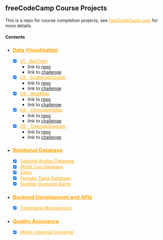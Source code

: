 ## freeCodeCamp Course Projects
This is a repo for course completion projects, see <a href="https://www.freecodecamp.org/" style="color: orange;">freeCodeCamp.com</a> for more details.



#### Contents

  - ### <a href="https://www.freecodecamp.org/learn/data-visualization/" style="color: orange;">Data Visualization</a> 
    - [x] <a target="_blank" href="https://codepen.io/pakkerman/pen/vYbPBqw" style="color: orange;">01 - BarChart</a>
      -  link to [repo](https://github.com/Pakkerman/FFC-BarChart/tree/2dddcb9583403141c42d4471f46dfc03bc9b8ce2)
      -  link to [challenge](https://www.freecodecamp.org/learn/data-visualization/data-visualization-projects/visualize-data-with-a-bar-chart)
    - [x] <a target="_blank" href="https://codepen.io/pakkerman/pen/bGzPwQr" style="color: orange;">02 - ScatterplotGraph</a>
      -  link to [repo](https://github.com/Pakkerman/FFC-ScatterplotGraph/tree/4e91681cd386f41957804840da3c85829363f114)
      -  link to [challenge](https://www.freecodecamp.org/learn/data-visualization/data-visualization-projects/visualize-data-with-a-scatterplot-graph)
    - [x] <a target="_blank" href="https://codepen.io/pakkerman/pen/GReKaVm" style="color: orange;">03 - HeatMap</a>
      -  link to [repo](https://github.com/Pakkerman/FFC-HeatMap/tree/e3989318e3cf6121da3e477b0d9e1ff7dee85ffe)
      -  link to [challenge](https://www.freecodecamp.org/learn/data-visualization/data-visualization-projects/visualize-data-with-a-heat-map)
    - [x] <a target="_blank" href="https://codepen.io/pakkerman/pen/eYXJRzE" style="color: orange;">04 - ChoroplethMap</a>
      -  link to [repo](https://github.com/Pakkerman/FFC-ChoroplethMap/tree/be18b1fbd9eae8d3d1d69d46786c1e91b2456f37)
      -  link to [challenge](https://www.freecodecamp.org/learn/data-visualization/data-visualization-projects/visualize-data-with-a-choropleth-map)
    - [x] <a target="_blank" href="https://www.freecodecamp.org/learn/data-visualization/data-visualization-projects/visualize-data-with-a-treemap-diagram" style="color: orange;">05 - TreemapDiagram</a>
      -  link to [repo](https://github.com/Pakkerman/FFC-TreemapDiagram/tree/d1ee47f1e8194559d2edeeb10cb0ec9574c5f97c)
      -  link to [challenge](https://www.freecodecamp.org/learn/data-visualization/data-visualization-projects/visualize-data-with-a-treemap-diagram)

  - ### <a href="https://www.freecodecamp.org/learn/relational-database" style="color: orange;">Relational Database</a>
    - [x] <a target="_blank" href="https://www.freecodecamp.org/learn/relational-database/build-a-celestial-bodies-database-project/build-a-celestial-bodies-database" style="color: orange;">Celestial Bodies Database</a>
    - [x] <a target="_blank" href="https://www.freecodecamp.org/learn/relational-database/build-a-world-cup-database-project/build-a-world-cup-database" style="color: orange;">World Cup Database</a>
    - [x] <a target="_blank" href="https://www.freecodecamp.org/learn/relational-database/build-a-salon-appointment-scheduler-project/build-a-salon-appointment-scheduler" style="color: orange;">Salon</a>
    - [x] <a target="_blank" href="https://www.freecodecamp.org/learn/relational-database/build-a-periodic-table-database-project/build-a-periodic-table-database" style="color: orange;">Periodic Table Database</a>
    - [x] <a target="_blank" href="https://www.freecodecamp.org/learn/relational-database/build-a-number-guessing-game-project/build-a-number-guessing-game" style="color: orange;">Number Guessing Game</a>

  - ### <a href="https://www.freecodecamp.org/learn/back-end-development-and-apis" style="color: orange;">Backend Development and APIs</a>
    - [x] <a target="_blank" href="https://www.freecodecamp.org/learn/back-end-development-and-apis/back-end-development-and-apis-projects/timestamp-microservice" style="color: orange;">Timestamp Microservice</a>

  - ### <a href="https://www.freecodecamp.org/learn/quality-assurance" style="color: orange;">Quality Assurance</a>
    - [x] <a target="_blank" href="https://www.freecodecamp.org/learn/quality-assurance/quality-assurance-projects/metric-imperial-converter" style="color: orange;">Metric-Imperial Converter</a>
